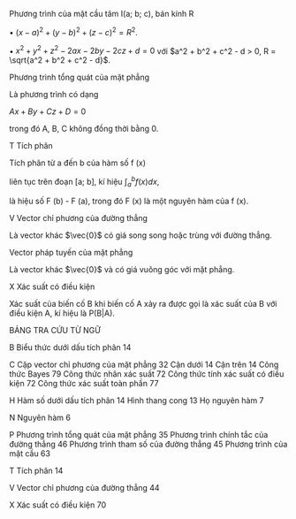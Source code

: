 Phương trình của mặt cầu tâm I(a; b; c), bán kính R

• $(x - a)^2 + (y - b)^2 + (z - c)^2 = R^2$.

• $x^2 + y^2 + z^2 - 2ax - 2by - 2cz + d = 0$ với $a^2 + b^2 + c^2 - d > 0, R = \sqrt{a^2 + b^2 + c^2 - d}$.

Phương trình tổng quát của mặt phẳng

Là phương trình có dạng

$Ax + By + Cz + D = 0$

trong đó A, B, C không đồng thời bằng 0.

T Tích phân

Tích phân từ a đến b của hàm số f (x)

liên tục trên đoạn [a; b], kí hiệu $\int_a^b f(x)dx$,

là hiệu số F (b) - F (a), trong đó F (x) là một nguyên hàm của f (x).

V Vector chỉ phương của đường thẳng

Là vector khác $\vec{0}$ có giá song song hoặc trùng với đường thẳng.

Vector pháp tuyến của mặt phẳng

Là vector khác $\vec{0}$ và có giá vuông góc với mặt phẳng.

X Xác suất có điều kiện

Xác suất của biến cố B khi biến cố A xảy ra được gọi là xác suất của B với điều kiện A, kí hiệu là P(B|A).

BẢNG TRA CỨU TỪ NGỮ

B
Biểu thức dưới dấu tích phân          14

C
Cặp vector chỉ phương của mặt phẳng   32
Cận dưới                              14
Cận trên                              14
Công thức Bayes                       79
Công thức nhân xác suất               72
Công thức tính xác suất có điều kiện  72
Công thức xác suất toàn phần          77

H
Hàm số dưới dấu tích phân             14
Hình thang cong                       13
Họ nguyên hàm                          7

N
Nguyên hàm                             6

P
Phương trình tổng quát của mặt phẳng  35
Phương trình chính tắc của đường thẳng 46
Phương trình tham số của đường thẳng  45
Phương trình của mặt cầu              63

T
Tích phân                             14

V
Vector chỉ phương của đường thẳng     44

X
Xác suất có điều kiện                 70